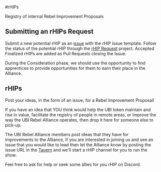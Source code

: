 #rHIPs

Registry of internal Rebel Improvement Proposals

## Submitting an rHIPs Request

Submit a new potential rHIP as an [issue](https://github.com/UBI-Rebel-Alliance/rHIP/issues/new) with the rHIP issue template. Follow the status of the potential rHIP through the [rHIP Request](https://github.com/UBI-Rebel-Alliance/rHIP/projects/1) project. Accepted Finalized rHIPs are added as Pull Requests closing the Issue.

During the Consideration phase, we should use the opportunity to find apprentices to provide opportunities for them to earn their place in the Alliance.

## rHIPs

Post your ideas, in the form of an issue, for a Rebel Improvement Proposal!

If you have an idea that YOU think would help the UBI token maintain and rise in value, facilitate the registry of people in remote areas, or improve the way the UBI Rebel Alliance operates, then drop it here for someone else to pick-up.

The UBI Rebel Alliance members post ideas that they have for improvements to the Alliance, if you are interested in joining us and see an issue that you would like to lead then let the Alliance know by posting the issue URL in the [Tavern](https://discord.gg/tCqejWszXY) and we'll start a rHIP channel for you to run the show.

Feel free to ask for help or seek some allies for you rHIP on Discord.
